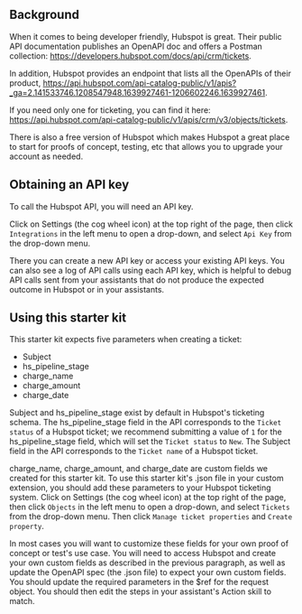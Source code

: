 

## Background

When it comes to being developer friendly, Hubspot is great.
Their public API documentation publishes an OpenAPI doc and offers a Postman collection:  https://developers.hubspot.com/docs/api/crm/tickets.

In addition, Hubspot provides an endpoint that lists all the OpenAPIs of their product, https://api.hubspot.com/api-catalog-public/v1/apis?_ga=2.141533746.1208547948.1639927461-1206602246.1639927461.  

If you need only one for ticketing, you can find it here:  https://api.hubspot.com/api-catalog-public/v1/apis/crm/v3/objects/tickets.

There is also a free version of Hubspot which makes Hubspot a great place to start for proofs of concept, testing, etc that allows you to upgrade your account as needed.


## Obtaining an API key
To call the Hubspot API, you will need an API key.

Click on Settings (the cog wheel icon) at the top right of the page, then click `Integrations` in the left menu to open a drop-down, and select `Api Key` from the drop-down menu.

There you can create a new API key or access your existing API keys.  You can also see a log of API calls using each API key, which is helpful to debug API calls sent from your assistants that do not produce the expected outcome in Hubspot or in your assistants.

## Using this starter kit

This starter kit expects five parameters when creating a ticket: 
- Subject
- hs_pipeline_stage
- charge_name
- charge_amount
- charge_date

Subject and hs_pipeline_stage exist by default in Hubspot's ticketing schema.  The hs_pipeline_stage field in the API corresponds to the `Ticket status` of a Hubspot ticket; we recommend submitting a value of `1` for the hs_pipeline_stage field, which will set the `Ticket status` to `New`.  The Subject field in the API corresponds to the `Ticket name` of a Hubspot ticket.

charge_name, charge_amount, and charge_date are custom fields we created for this starter kit.  To use this starter kit's .json file in your custom extension, you should add these parameters to your Hubspot ticketing system.  Click on Settings (the cog wheel icon) at the top right of the page, then click `Objects` in the left menu to open a drop-down, and select `Tickets` from the drop-down menu.  Then click `Manage ticket properties` and `Create property`.  

In most cases you will want to customize these fields for your own proof of concept or test's use case. You will need to access Hubspot and create your own custom fields as described in the previous paragraph, as well as update the OpenAPI spec (the .json file) to expect your own custom fields. You should update the required parameters in the $ref for the request object. You should then edit the steps in your assistant's Action skill to match.
